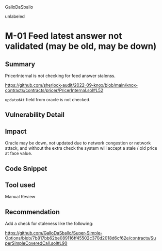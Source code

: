 GalloDaSballo

unlabeled

# M-01 Feed latest answer not validated (may be old, may be down)

## Summary

PricerInternal is not checking for feed answer stalenss.

https://github.com/sherlock-audit/2022-09-knox/blob/main/knox-contracts/contracts/pricer/PricerInternal.sol#L52

`updatedAt` field from oracle is not checked.

## Vulnerability Detail

## Impact

Oracle may be down, not updated due to network congestion or network attack, and without the extra check the system will accept a stale / old price at face value.

## Code Snippet

## Tool used

Manual Review

## Recommendation

Add a check for staleness like the following:

https://github.com/GalloDaSballo/Super-Simple-Options/blob/7b817bb62be089116ff45502c370d2018d6cf62e/contracts/SuperSimpleCoveredCall.sol#L90

